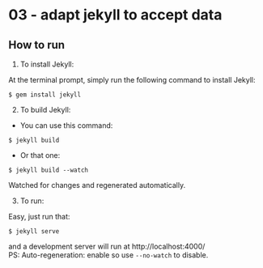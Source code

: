 # 03 - adapt jekyll to accept data

## How to run

1. To install Jekyll:  

  At the terminal prompt, simply run the following command to install Jekyll:

  ```
  $ gem install jekyll
  ```

2. To build Jekyll:  

  * You can use this command:

  ```
  $ jekyll build
  ```

  * Or that one:

  ```
  $ jekyll build --watch
  ```

  Watched for changes and regenerated automatically.

3. To run:  

  Easy, just run that:

  ```
  $ jekyll serve
  ```

  and a development server will run at http://localhost:4000/  
  PS: Auto-regeneration: enable so use `--no-watch` to disable.
